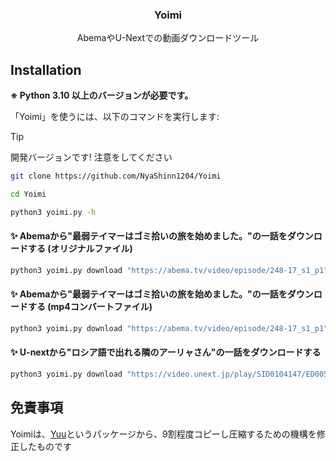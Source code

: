<p align="center">
    <h3 align="center">Yoimi</h3>
    <p align="center">
        AbemaやU-Nextでの動画ダウンロードツール<br />
    </p>
</p>

## Installation

**※ Python 3.10 以上のバージョンが必要です。**

「Yoimi」を使うには、以下のコマンドを実行します:

> [!TIP]
> 開発バージョンです! 注意をしてください

```bash
git clone https://github.com/NyaShinn1204/Yoimi

cd Yoimi

python3 yoimi.py -h
```

#### ✨ Abemaから"最弱テイマーはゴミ拾いの旅を始めました。"の一話をダウンロードする (オリジナルファイル)

```python
python3 yoimi.py download "https://abema.tv/video/episode/248-17_s1_p1"
```

#### ✨ Abemaから"最弱テイマーはゴミ拾いの旅を始めました。"の一話をダウンロードする (mp4コンバートファイル)

```python
python3 yoimi.py download "https://abema.tv/video/episode/248-17_s1_p1" --mux
```

#### ✨ U-nextから"ロシア語で出れる隣のアーリャさん"の一話をダウンロードする

```python
python3 yoimi.py download "https://video.unext.jp/play/SID0104147/ED00570917" --username ここにemail --password ここにパスワード
```


## 免責事項

Yoimiは、[Yuu](https://github.com/noaione/yuu)というパッケージから、9割程度コピーし圧縮するための機構を修正したものです
